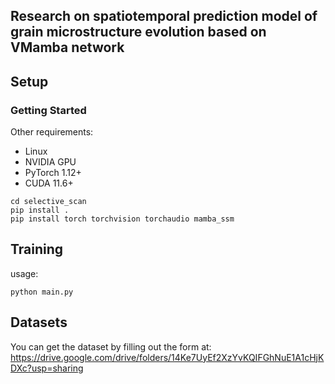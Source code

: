 ## Research on spatiotemporal prediction model of grain microstructure evolution based on VMamba network


## Setup

### Getting Started
Other requirements:
- Linux
- NVIDIA GPU
- PyTorch 1.12+
- CUDA 11.6+
```shell
cd selective_scan
pip install . 
pip install torch torchvision torchaudio mamba_ssm
```

## Training

usage:
```shell
python main.py
```
## Datasets
You can get the dataset by filling out the form at:
https://drive.google.com/drive/folders/14Ke7UyEf2XzYvKQIFGhNuE1A1cHjKDXc?usp=sharing
